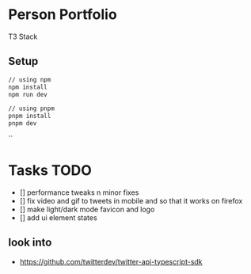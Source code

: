 # Person Portfolio

T3 Stack

## Setup

```bash
// using npm
npm install
npm run dev

// using pnpm
pnpm install
pnpm dev
```

``

# Tasks TODO

- [] performance tweaks n minor fixes
- [] fix video and gif to tweets in mobile and so that it works on firefox
- [] make light/dark mode favicon and logo
- [] add ui element states

## look into

- https://github.com/twitterdev/twitter-api-typescript-sdk
